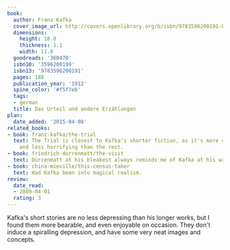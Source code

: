 ```yaml
---
book:
  author: Franz Kafka
  cover_image_url: http://covers.openlibrary.org/b/isbn/9783596200191-L.jpg
  dimensions:
    height: 18.0
    thickness: 1.1
    width: 11.8
  goodreads: '360470'
  isbn10: '3596200199'
  isbn13: '9783596200191'
  pages: 188
  publication_year: '1912'
  spine_color: '#f5f7eb'
  tags:
  - german
  title: Das Urteil und andere Erzählungen
plan:
  date_added: '2015-04-08'
related_books:
- book: franz-kafka/the-trial
  text: The Trial is closest to Kafka's shorter fiction, as it's more coherent
    and less horrifying than the rest.
- book: friedrich-durrenmatt/the-visit
  text: Dürrenmatt at his bleakest always reminds me of Kafka at his warmest.
- book: china-mieville/this-census-taker
  text: Had Kafka been into magical realism.
review:
  date_read:
  - 2009-04-01
  rating: 3
---
```


Kafka's short stories are no less depressing than his longer works, but I found them more bearable, and even
enjoyable on occasion. They don't induce a spiralling depression, and have some very neat images and concepts.
